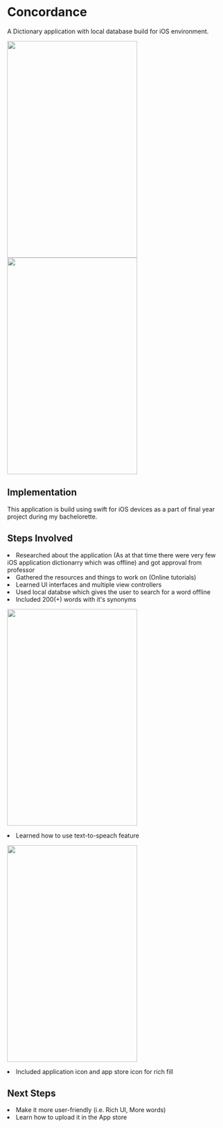 <h1>Concordance</h1>

A Dictionary application with local database build for iOS environment. 

<img src = "https://user-images.githubusercontent.com/70450861/159561702-7ad95d77-e3c1-4cb1-8f1f-8d805feabf26.png" width="300" height="500" />

<img src = "https://user-images.githubusercontent.com/70450861/159561731-7b48f8f1-5e69-4f3e-ac48-40edec6098ae.png" width="300" height="500" />






<h2>Implementation</h2>
This application is build using swift for iOS devices as a part of final year project during my bachelorette.

<h2>Steps Involved</h2>
<li>Researched about the application (As at that time there were very few iOS application dictionarry which was offline) and got approval from professor
<li>Gathered the resources and things to work on (Online tutorials)
<li>Learned UI interfaces and multiple view controllers
<li>Used local databse which gives the user to search for a word offline
<li>Included 200(+) words with it's synonyms

  <img src = "https://user-images.githubusercontent.com/70450861/159561740-a8c20ed5-a91e-4688-a88e-e07d12795ad1.png" width="300" height="500" /></li>

<li>Learned how to use text-to-speach feature

  <img src = "https://user-images.githubusercontent.com/70450861/159561748-312045ff-cd1f-4fee-aaca-5f8d97a8a096.png" width="300" height="500" /></li>

<li>Included application icon and app store icon for rich fill

<h2>Next Steps</h2>
<li>Make it more user-friendly (i.e. Rich UI, More words)
<li>Learn how to upload it in the App store
